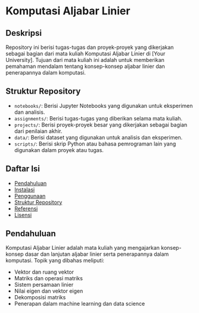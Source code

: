 # Komputasi Aljabar Linier

## Deskripsi
Repository ini berisi tugas-tugas dan proyek-proyek yang dikerjakan sebagai bagian dari mata kuliah Komputasi Aljabar Linier di [Your University]. Tujuan dari mata kuliah ini adalah untuk memberikan pemahaman mendalam tentang konsep-konsep aljabar linier dan penerapannya dalam komputasi.

## Struktur Repository
- `notebooks/`: Berisi Jupyter Notebooks yang digunakan untuk eksperimen dan analisis.
- `assignments/`: Berisi tugas-tugas yang diberikan selama mata kuliah.
- `projects/`: Berisi proyek-proyek besar yang dikerjakan sebagai bagian dari penilaian akhir.
- `data/`: Berisi dataset yang digunakan untuk analisis dan eksperimen.
- `scripts/`: Berisi skrip Python atau bahasa pemrograman lain yang digunakan dalam proyek atau tugas.

## Daftar Isi
- [Pendahuluan](#pendahuluan)
- [Instalasi](#instalasi)
- [Penggunaan](#penggunaan)
- [Struktur Repository](#struktur-repository)
- [Referensi](#referensi)
- [Lisensi](#lisensi)

## Pendahuluan
Komputasi Aljabar Linier adalah mata kuliah yang mengajarkan konsep-konsep dasar dan lanjutan aljabar linier serta penerapannya dalam komputasi. Topik yang dibahas meliputi:
- Vektor dan ruang vektor
- Matriks dan operasi matriks
- Sistem persamaan linier
- Nilai eigen dan vektor eigen
- Dekomposisi matriks
- Penerapan dalam machine learning dan data science
